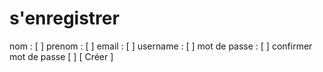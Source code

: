 # s'enregistrer

nom : [   ]
prenom : [    ]
email : [   ]
username : [    ]
mot de passe : [    ]
confirmer mot de passe [   ]
[ Créer ]